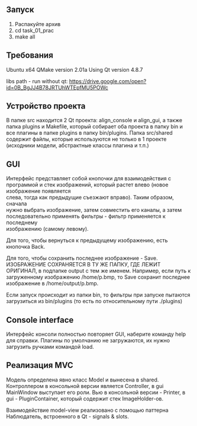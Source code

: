 
## Запуск
1. Распакуйте архив
2. cd task_01_prac
3. make all


## Требования
Ubuntu x64
QMake version 2.01a
Using Qt version 4.8.7

libs path - run without qt: 
https://drive.google.com/open?id=0B_BgJJ4B78JRTUhWTEpfMU5POWc


## Устройство проекта
В папке src находится 2 Qt проекта: align_console и align_gui, а
также папка plugins и Makefile, который собирает оба проекта в папку bin
и все плагины в папке plugins в папку bin/plugins. Папка src/shared
содержит файлы, которые используются не только в 1 проекте (исходники 
модели, абстрактные классы плагина и т.п.)


## GUI
Интерфейс представляет собой кнопочки для взаимодействия с программой и 
стек изображений, который растет влево (новое изображение появляется    
слева, тогда как предыдущие съезжают вправо). Таким образом, сначала    
нужно выбрать изображение, затем совместить его каналы, а затем         
последовательно применять фильтры - фильтр применяется к последнему     
изображению (самому левому). 

Для того, чтобы вернуться к предыдущему изображению, есть кнопочка Back. 

Для того, чтобы сохранить последнее изображение - Save. ИЗОБРАЖЕНИЕ
СОХРАНЯЕТСЯ В ТУ ЖЕ ПАПКУ, ГДЕ ЛЕЖИТ ОРИГИНАЛ, в подпапке output с тем 
же именем. Например, если путь к загруженному изображению /home/p.bmp,
то Save сохранит последнее изображение в /home/output/p.bmp.

Если запуск происходит из папки bin, то фильтры при запуске пытаются
загрузиться из bin/plugins (то есть по относительному пути ./plugins)


## Console interface
Интерфейс консоли полностью повторяет GUI, наберите команду help для 
справки. Плагины по умолчанию не загружаются, их нужно загрузить ручками
командой load.


## Реализация MVC
Модель определена явно класс Model и вынесена в shared.
Контроллером в консольной версии является Controller, в gui MainWindow 
выступает его роли.
Вью в консольной версии - Printer, в gui - PluginContainer, который 
содержит стек ImageHolder-ов.

Взаимодействие model-view реализовано с помощью паттерна Наблюдатель, 
встроенного в Qt - signals & slots.

